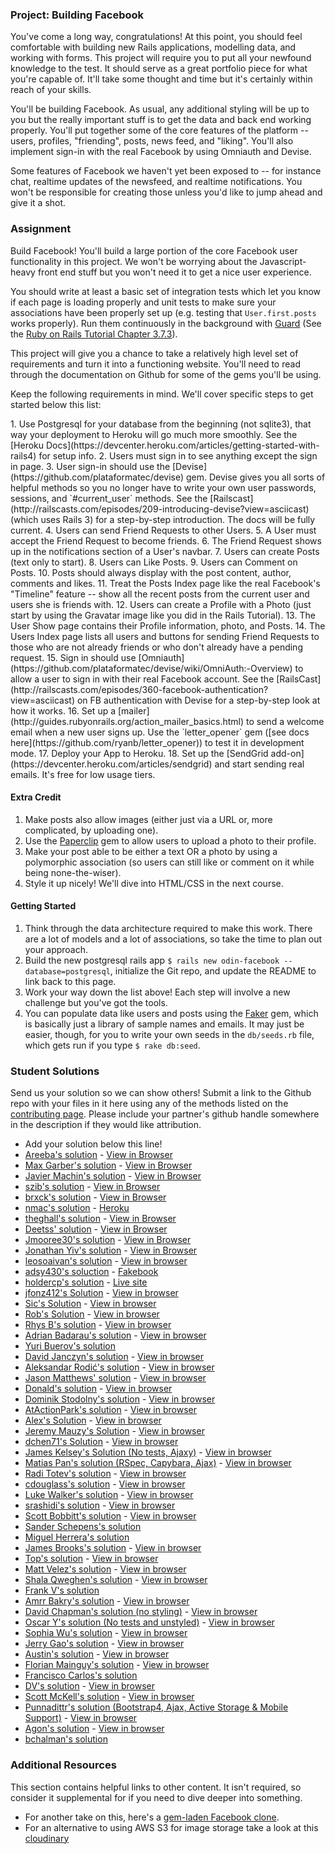 ### Project: Building Facebook

You've come a long way, congratulations! At this point, you should feel comfortable with building new Rails applications, modelling data, and working with forms. This project will require you to put all your newfound knowledge to the test.  It should serve as a great portfolio piece for what you're capable of.  It'll take some thought and time but it's certainly within reach of your skills.

You'll be building Facebook.  As usual, any additional styling will be up to you but the really important stuff is to get the data and back end working properly.  You'll put together some of the core features of the platform -- users, profiles, "friending", posts, news feed, and "liking".  You'll also implement sign-in with the real Facebook by using Omniauth and Devise.

Some features of Facebook we haven't yet been exposed to -- for instance chat, realtime updates of the newsfeed, and realtime notifications.  You won't be responsible for creating those unless you'd like to jump ahead and give it a shot.

### Assignment

Build Facebook!  You'll build a large portion of the core Facebook user functionality in this project.  We won't be worrying about the Javascript-heavy front end stuff but you won't need it to get a nice user experience.

You should write at least a basic set of integration tests which let you know if each page is loading properly and unit tests to make sure your associations have been properly set up (e.g. testing that `User.first.posts` works properly).  Run them continuously in the background with [Guard](https://github.com/guard/guard) (See the [Ruby on Rails Tutorial Chapter 3.7.3](https://www.railstutorial.org/book/static_pages#sec-guard)).

This project will give you a chance to take a relatively high level set of requirements and turn it into a functioning website.  You'll need to read through the documentation on Github for some of the gems you'll be using.

Keep the following requirements in mind.  We'll cover specific steps to get started below this list:

<div class="lesson-content__panel" markdown="1">
1. Use Postgresql for your database from the beginning (not sqlite3), that way your deployment to Heroku will go much more smoothly. See the [Heroku Docs](https://devcenter.heroku.com/articles/getting-started-with-rails4) for setup info.
2. Users must sign in to see anything except the sign in page.
3. User sign-in should use the [Devise](https://github.com/plataformatec/devise) gem. Devise gives you all sorts of helpful methods so you no longer have to write your own user passwords, sessions, and `#current_user` methods. See the [Railscast](http://railscasts.com/episodes/209-introducing-devise?view=asciicast) (which uses Rails 3) for a step-by-step introduction. The docs will be fully current.
4. Users can send Friend Requests to other Users.
5. A User must accept the Friend Request to become friends.
6. The Friend Request shows up in the notifications section of a User's navbar.
7. Users can create Posts (text only to start).
8. Users can Like Posts.
9. Users can Comment on Posts.
10. Posts should always display with the post content, author, comments and likes.
11. Treat the Posts Index page like the real Facebook's "Timeline" feature -- show all the recent posts from the current user and users she is friends with.
12. Users can create a Profile with a Photo (just start by using the Gravatar image like you did in the Rails Tutorial).
13. The User Show page contains their Profile information, photo, and Posts.
14. The Users Index page lists all users and buttons for sending Friend Requests to those who are not already friends or who don't already have a pending request.
15. Sign in should use [Omniauth](https://github.com/plataformatec/devise/wiki/OmniAuth:-Overview) to allow a user to sign in with their real Facebook account.  See the [RailsCast](http://railscasts.com/episodes/360-facebook-authentication?view=asciicast) on FB authentication with Devise for a step-by-step look at how it works.
16. Set up a [mailer](http://guides.rubyonrails.org/action_mailer_basics.html) to send a welcome email when a new user signs up. Use the `letter_opener` gem ([see docs here](https://github.com/ryanb/letter_opener)) to test it in development mode.
17. Deploy your App to Heroku.
18. Set up the [SendGrid add-on](https://devcenter.heroku.com/articles/sendgrid) and start sending real emails. It's free for low usage tiers.

#### Extra Credit

1. Make posts also allow images (either just via a URL or, more complicated, by uploading one).
2. Use the [Paperclip](https://github.com/thoughtbot/paperclip) gem to allow users to upload a photo to their profile.
3. Make your post able to be either a text OR a photo by using a polymorphic association (so users can still like or comment on it while being none-the-wiser).
4. Style it up nicely! We'll dive into HTML/CSS in the next course.

#### Getting Started

1. Think through the data architecture required to make this work.  There are a lot of models and a lot of associations, so take the time to plan out your approach.
2. Build the new postgresql rails app `$ rails new odin-facebook --database=postgresql`, initialize the Git repo, and update the README to link back to this page.
3. Work your way down the list above!  Each step will involve a new challenge but you've got the tools.
4. You can populate data like users and posts using the [Faker](https://github.com/stympy/faker) gem, which is basically just a library of sample names and emails.  It may just be easier, though, for you to write your own seeds in the `db/seeds.rb` file, which gets run if you type `$ rake db:seed`.

</div>

### Student Solutions
Send us your solution so we can show others! Submit a link to the Github repo with your files in it here using any of the methods listed on the [contributing page](http://github.com/TheOdinProject/curriculum/blob/master/contributing.md).  Please include your partner's github handle somewhere in the description if they would like attribution.

* Add your solution below this line!
* [Areeba's solution](https://github.com/AREEBAISHTIAQ/Growlither) - [View in Browser](https://growlithe.herokuapp.com/)
* [Max Garber's solution](https://github.com/bubblebooy/odin-facebook) - [View in Browser](https://vast-springs-17117.herokuapp.com/)
* [Javier Machin's solution](https://github.com/Javier-Machin/Life-Invader) - [View in Browser](https://life-invader-fb.herokuapp.com/)
* [szib's solution](https://github.com/szib/odinbook) - [View in Browser](https://mysterious-retreat-45234.herokuapp.com/)
* [brxck's solution](https://github.com/brxck/odinbook) - [View in Browser](https://morning-coast-23139.herokuapp.com/)
* [nmac's solution](https://github.com/nmacawile/facebook-on-rails) - [Heroku](https://fb-on-rails.herokuapp.com)
* [theghall's solution](https://github.com/theghall/odin-facebook.git) - [View in Browser](https://cryptic-badlands-84674.herokuapp.com/)
* [Deetss' solution](https://github.com/Deetss/Fakebook) - [View in Browser](https://deetss-fakebook.herokuapp.com)
* [Jmooree30's solution](https://github.com/jmooree30/jakebook) - [View in Browser](https://fast-citadel-52170.herokuapp.com/)
* [Jonathan Yiv's solution](https://github.com/JonathanYiv/odinbook) - [View in Browser](https://serene-coast-95388.herokuapp.com)
* [leosoaivan's solution](https://github.com/leosoaivan/TOP_ror_odinfb) - [View in browser](https://obscure-springs-25850.herokuapp.com/)
* [adsy430's soluction](https://github.com/adampal/facebook-clone) - [Fakebook](https://peaceful-everglades-48148.herokuapp.com/)
* [holdercp's solution](https://github.com/holdercp/odin-facebook) - [Live site](https://friend-space.herokuapp.com/)
* [jfonz412's Solution](https://github.com/jfonz412/facebook-clone) - [View in browser](https://mysterious-anchorage-62529.herokuapp.com/)
* [Sic's Solution](https://github.com/sic-f/fb) - [View in browser](https://efbook.herokuapp.com)
* [Rob's Solution](https://github.com/RobPando/odin-book) - [View in browser](https://robodinbook.herokuapp.com)
* [Rhys B's solution](https://github.com/105ron/odin-book) - [View in browser](http://odin-book.herokuapp.com/)
* [Adrian Badarau's solution](https://github.com/adrianbadarau/RailsBoock-Facebook-Clone-App) - [View in browser](http://railsbook-facebook-clone-app.herokuapp.com/)
* [Yuri Buerov's solution](https://github.com/YuriBuerov/social-network)
* [David Janczyn's solution](https://github.com/sandiegodj/social-network) - [View in browser](https://warm-spire-7655.herokuapp.com/)
* [Aleksandar Rodić's solution](https://github.com/rodic/odin-facebook-clone) - [View in browser](https://odin-facebook.herokuapp.com/)
* [Jason Matthews' solution](https://github.com/fo0man/odin-spacebook) - [View in browser](https://warm-beach-7362.herokuapp.com/)
* [Donald's solution](https://github.com/donaldali/odinbook "Odinbook on GitHub") - [View in browser](https://dna-odinbook.herokuapp.com/ "Odinbook on Heroku")
* [Dominik Stodolny's solution](https://github.com/dstodolny/odinbook) - [View in browser](https://warm-bayou-3284.herokuapp.com/)
* [AtActionPark's solution](https://github.com/AtActionPark/odin_facebook) - [View in browser](https://shielded-escarpment-2283.herokuapp.com/)
* [Alex's Solution](https://github.com/alexgh123/fb_odin_app) - [View in browser](http://polar-oasis-7608.herokuapp.com)
* [Jeremy Mauzy's Solution](https://github.com/apositivejam/fakebook) - [View in browser](http://odin-fakebook.herokuapp.com)
* [dchen71's Solution](https://github.com/dchen71/odin-facebook) - [View in browser](https://secure-citadel-9611.herokuapp.com/)
* [James Kelsey's Solution (No tests, Ajaxy)](https://github.com/jamesmskelsey/jk-odin-book) - [View in browser](https://jk-odin-book.herokuapp.com/)
* [Matias Pan's solution (RSpec, Capybara, Ajax)](https://github.com/kriox26/odin_book) - [View in browser](https://polar-river-1192.herokuapp.com)
* [Radi Totev's solution](https://github.com/raditotev/odin-facebook) - [View in browser](https://odin-facebook-clone.herokuapp.com)
* [cdouglass's solution](https://github.com/cdouglass/odin-project-exercises/tree/master/rails/social-network) - [View in browser](https://pure-meadow-87105.herokuapp.com/)
* [Luke Walker's solution](https://github.com/ubershibs/odin-fb) - [View in browser](https://floating-bayou-78146.herokuapp.com/users)
* [srashidi's solution](https://github.com/srashidi/Rails_Final_Project/tree/master/odin-facebook) - [View in browser](https://calm-harbor-69843.herokuapp.com/)
* [Scott Bobbitt's solution](https://github.com/sco-bo/fake_book) - [View in browser](https://hidden-chamber-98363.herokuapp.com/)
* [Sander Schepens's solution](https://github.com/schepens83/theodinproject.com/tree/master/rails/project13--odin-facebook/odin-facebook)
* [Miguel Herrera's solution](https://github.com/migueloherrera/odin-facebook)
* [James Brooks's solution](https://github.com/jhbrooks/odinbook) - [View in browser](https://rocky-mountain-92199.herokuapp.com/)
* [Top's solution](https://github.com/TopOneOfTopOne) - [View in browser](https://github.com/TopOneOfTopOne/the-facebook)
* [Matt Velez's solution](https://github.com/Timecrash/odinbook) - [View in browser](https://velez-odinbook.herokuapp.com/)
* [Shala Qweghen's solution](https://github.com/ShalaQweghen/ror_book) - [View in browser](http://murmuring-escarpment-57044.herokuapp.com/)
* [Frank V's solution](https://github.com/fv42wid/oden-facebook)
* [Amrr Bakry's solution](https://github.com/Amrrbakry/rails_the_odin_project/tree/master/odin_facebook) - [View in browser](https://nameless-escarpment-82289.herokuapp.com/)
* [David Chapman's solution (no styling)](https://github.com/davidchappy/facebook) - [View in browser](https://dac-friends-app.herokuapp.com/)
* [Oscar Y's solution (No tests and unstyled)](https://github.com/mysteryihs/odin-facebook) - [View in browser](http://guarded-bastion-44854.herokuapp.com/)
* [Sophia Wu's solution](https://github.com/SophiaLWu/book-of-faces) - [View in browser](https://frozen-sands-98166.herokuapp.com/)
* [Jerry Gao's solution](https://github.com/blackwright/tracebook) - [View in browser](https://tracebook.herokuapp.com/)
* [Austin's solution](https://github.com/CouchofTomato/odinbook) - [View in browser](https://couch-odinbook.herokuapp.com)
* [Florian Mainguy's solution](https://github.com/florianmainguy/theodinproject/tree/master/rails/fakebook_app) - [View in browser](https://fm-fakebook.herokuapp.com/)
* [Francisco Carlos's solution](https://github.com/fcarlosdev/the_odin_project/tree/master/odin-facebook)
* [DV's solution](https://github.com/dvislearning/odin-facebook) - [View in browser](https://fast-earth-56311.herokuapp.com/)
* [Scott McKell's solution](https://github.com/zottwickel/odin-facebook) - [View in browser](https://zottwickel-odin-facebook.herokuapp.com/)
* [Punnadittr's solution (Bootstrap4, Ajax, Active Storage & Mobile Support)](https://github.com/punnadittr/festbrooke) - [View in browser](https://festbrooke.herokuapp.com)
* [Agon's solution](https://github.com/AgonIdrizi/socialize) - [View in browser](https://socializeer.herokuapp.com/about)
* [bchalman's solution](https://github.com/bchalman/odin-spacebook)

### Additional Resources
This section contains helpful links to other content. It isn't required, so consider it supplemental for if you need to dive deeper into something.

* For another take on this, here's a [gem-laden Facebook clone](https://github.com/vysakh0/railsbook).
* For an alternative to using AWS S3 for image storage take a look at this [cloudinary](https://github.com/GoGoCarl/paperclip-cloudinary)
